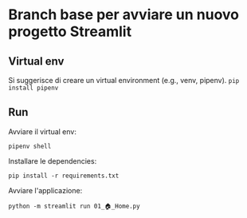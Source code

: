 # Branch base per avviare un nuovo progetto Streamlit

## Virtual env
Si suggerisce di creare un virtual environment (e.g., venv, pipenv).
```pip install pipenv```

## Run

Avviare il virtual env:

```pipenv shell```

Installare le dependencies:

```pip install -r requirements.txt```

Avviare l'applicazione:

```python -m streamlit run 01_🏠_Home.py```